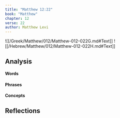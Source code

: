 ```yaml
---
title: "Matthew 12:22"
book: "Matthew"
chapter: 12
verse: 22
author: Matthew Levi
---
```

![[/Greek/Matthew/012/Matthew-012-022G.md#Text]]
![[/Hebrew/Matthew/012/Matthew-012-022H.md#Text]]

## Analysis

#### Words

#### Phrases

#### Concepts

## Reflections
